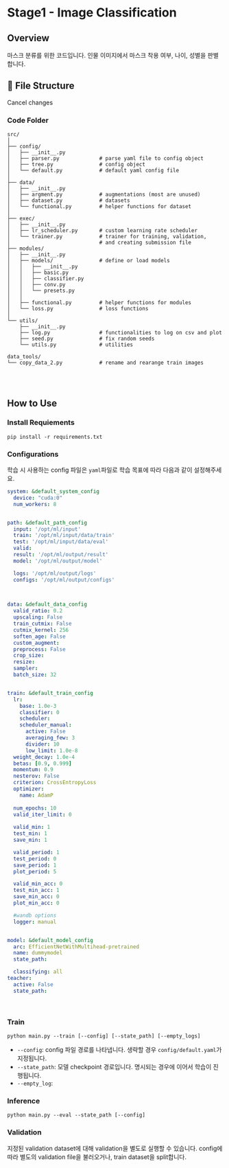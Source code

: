 # Stage1 - Image Classification

## Overview
마스크 분류를 위한 코드입니다. 인물 이미지에서 마스크 착용 여부, 나이, 성별을 판별합니다.

## 📁 File Structure
Cancel changes
### Code Folder

```text
src/
│
├── config/                   
│   ├── __init__.py
│   ├── parser.py             # parse yaml file to config object
│   ├── tree.py               # config object
│   └── default.py            # default yaml config file
│
├── data/                     
│   ├── __init__.py           
│   ├── argment.py            # augmentations (most are unused)
│   ├── dataset.py            # datasets
│   └── functional.py         # helper functions for dataset
│
├── exec/
│   ├── __init__.py
│   ├── lr_scheduler.py       # custom learning rate scheduler
│   └── trainer.py            # trainer for training, validation, 
│                             # and creating submission file
├── modules/
│   ├── __init__.py
│   ├── models/               # define or load models
│   │   ├── __init__.py
│   │   ├── basic.py
│   │   ├── classifier.py
│   │   ├── conv.py
│   │   └── presets.py
│   │
│   ├── functional.py         # helper functions for modules
│   └── loss.py               # loss functions
│                             
└── utils/
    ├── __init__.py
    ├── log.py                # functionalities to log on csv and plot
    ├── seed.py               # fix random seeds
    └── utils.py              # utilities

data_tools/
└── copy_data_2.py            # rename and rearange train images
   
```


<br/>

## How to Use

### Install Requiements

```shell
pip install -r requirements.txt
```

### Configurations

학습 시 사용하는 config 파일은 `yaml`파일로 학습 목표에 따라 다음과 같이 설정해주세요.

```yaml
system: &default_system_config
  device: "cuda:0"
  num_workers: 8


path: &default_path_config
  input: '/opt/ml/input'
  train: '/opt/ml/input/data/train'
  test: '/opt/ml/input/data/eval'
  valid: 
  result: '/opt/ml/output/result'
  model: '/opt/ml/output/model'

  logs: '/opt/ml/output/logs'
  configs: '/opt/ml/output/configs'
  


data: &default_data_config
  valid_ratio: 0.2
  upscaling: False
  train_cutmix: False
  cutmix_kernel: 256
  soften_age: False
  custom_augment:
  preprocess: False
  crop_size:
  resize:
  sampler: 
  batch_size: 32


train: &default_train_config
  lr:
    base: 1.0e-3
    classifier: 0
    scheduler: 
    scheduler_manual:
      active: False
      averaging_few: 3
      divider: 10
      low_limit: 1.0e-8
  weight_decay: 1.0e-4
  betas: [0.9, 0.999]
  momentum: 0.9
  nesterov: False
  criterion: CrossEntropyLoss
  optimizer:
    name: AdamP
  
  num_epochs: 10
  valid_iter_limit: 0
  
  valid_min: 1
  test_min: 1
  save_min: 1

  valid_period: 1
  test_period: 0
  save_period: 1
  plot_period: 5

  valid_min_acc: 0
  test_min_acc: 1
  save_min_acc: 0
  plot_min_acc: 0

  #wandb options
  logger: manual


model: &default_model_config
  arc: EfficientNetWithMultihead-pretrained
  name: dummymodel
  state_path: 

  classifying: all
teacher:
  active: False
  state_path: 

```

<br/>

### Train

```shell
python main.py --train [--config] [--state_path] [--empty_logs]
```

- `--config`: config 파일 경로를 나타냅니다. 생략할 경우 `config/default.yaml`가 지정됩니다.
- `--state_path`: 모델 checkpoint 경로입니다. 명시되는 경우에 이어서 학습이 진행됩니다.
- `--empty_log`: 

### Inference

```shell
python main.py --eval --state_path [--config]
```

### Validation
지정된 validation dataset에 대해 validation을 별도로 실행할 수 있습니다. 
config에 따라 별도의 validation file을 불러오거나, train dataset을 split합니다.
